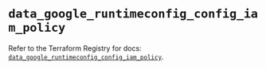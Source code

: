 # `data_google_runtimeconfig_config_iam_policy`

Refer to the Terraform Registry for docs: [`data_google_runtimeconfig_config_iam_policy`](https://registry.terraform.io/providers/hashicorp/google-beta/6.40.0/docs/data-sources/google_runtimeconfig_config_iam_policy).
